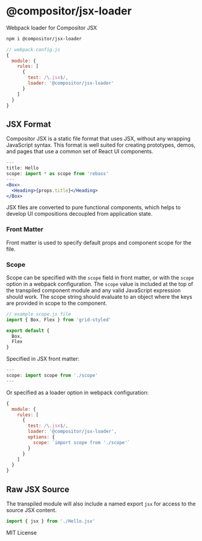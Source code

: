 
# @compositor/jsx-loader

Webpack loader for Compositor JSX

```sh
npm i @compositor/jsx-loader
```

```js
// webpack.config.js
{
  module: {
    rules: [
      {
        test: /\.jsx$/,
        loader: '@compositor/jsx-loader'
      }
    ]
  }
}
```

## JSX Format

Compositor JSX is a static file format that uses JSX, without any wrapping JavaScript syntax.
This format is well suited for creating prototypes, demos, and pages that use a common set of React UI components.

```jsx
---
title: Hello
scope: import * as scope from 'rebass'
---
<Box>
  <Heading>{props.title}</Heading>
</Box>
```

JSX files are converted to pure functional components,
which helps to develop UI compositions decoupled from application state.

### Front Matter

Front matter is used to specify default props and component scope for the file.

### Scope

Scope can be specified with the `scope` field in front matter,
or with the `scope` option in a webpack configuration.
The `scope` value is included at the top of the transpiled component module and any valid JavaScript expression should work.
The scope string should evaluate to an object where the keys are provided in scope to the component.

```js
// example scope.js file
import { Box, Flex } from 'grid-styled'

export default {
  Box,
  Flex
}
```

Specified in JSX front matter:

```jsx
---
scope: import scope from './scope'
---
```

Or specified as a loader option in webpack configuration:

```js
{
  module: {
    rules: [
      {
        test: /\.jsx$/,
        loader: '@compositor/jsx-loader',
        options: {
          scope: `import scope from './scope'`
        }
      }
    ]
  }
}
```

## Raw JSX Source

The transpiled module will also include a named export `jsx` for access to the source JSX content.

```js
import { jsx } from './Hello.jsx'
```

MIT License
